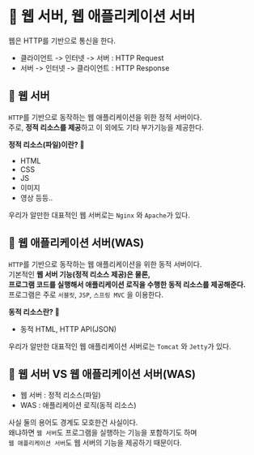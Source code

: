 # 📘 웹 서버, 웹 애플리케이션 서버
웹은 HTTP를 기반으로 통신을 한다.   
  
* 클라이언트 -> 인터넷 -> 서버 : HTTP Request 
* 서버 -> 인터넷 -> 클라이언트 : HTTP Response   

## 📖 웹 서버  
`HTTP`를 기반으로 동작하는 웹 애플리케이션을 위한 정적 서버이다.        
주로, **정적 리소스를 제공**하고 이 외에도 기타 부가기능을 제공한다.       

**정적 리소스(파일)이란? 🤔**   
* HTML
* CSS
* JS
* 이미지
* 영상 등등..  

우리가 알만한 대표적인 웹 서버로는 `Nginx` 와 `Apache`가 있다.    
 
## 📖 웹 애플리케이션 서버(WAS)  
`HTTP`를 기반으로 동작하는 웹 애플리케이션을 위한 동적 서버이다.   
기본적인 **웹 서버 기능(정적 리소스 제공)은 물론,**      
**프로그램 코드를 실행해서 애플리케이션 로직을 수행한 동적 리소스를 제공해준다.**       
프로그램은 주로 `서블릿`, `JSP`, `스프링 MVC` 을 이용한다.     

**동적 리소스란? 🤔**
* 동적 HTML, HTTP API(JSON)  

우리가 알만한 대표적인 웹 애플리케이션 서버로는 `Tomcat` 와 `Jetty`가 있다.    
   
## 📖 웹 서버 VS 웹 애플리케이션 서버(WAS)
   
* 웹 서버 : 정적 리소스(파일)   
* WAS : 애플리케이션 로직(동적 리소스)   
   
사실 둘의 용어도 경계도 모호한건 사실이다.    
왜냐하면 `웹 서버`도 프로그램을 실행하는 기능을 포함하기도 하며     
`웹 애플리케이션 서버`도 웹 서버의 기능을 제공하기 때문이다.    
  
  




